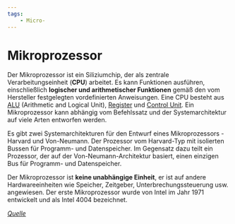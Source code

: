 ```yaml
---
tags:
    - Micro-
---
```


# Mikroprozessor

Der Mikroprozessor ist ein Siliziumchip, der als zentrale Verarbeitungseinheit (**CPU**) arbeitet. Es kann Funktionen ausführen, einschließlich **logischer und arithmetischer Funktionen** gemäß den vom Hersteller festgelegten vordefinierten Anweisungen. Eine CPU besteht aus [ALU](../Aufbau/ALU.md) (Arithmetic and Logical Unit), [Register](../Aufbau/Register.md) und [Control Unit](../Aufbau/CU.md). Ein Mikroprozessor kann abhängig vom Befehlssatz und der Systemarchitektur auf viele Arten entworfen werden.

Es gibt zwei Systemarchitekturen für den Entwurf eines Mikroprozessors - Harvard und Von-Neumann. Der Prozessor vom Harvard-Typ mit isolierten Bussen für Programm- und Datenspeicher. Im Gegensatz dazu teilt ein Prozessor, der auf der Von-Neumann-Architektur basiert, einen einzigen Bus für Programm- und Datenspeicher.

Der Mikroprozessor ist **keine unabhängige Einheit**, er ist auf andere Hardwareeinheiten wie Speicher, Zeitgeber, Unterbrechungssteuerung usw. angewiesen. Der erste Mikroprozessor wurde von Intel im Jahr 1971 entwickelt und als Intel 4004 bezeichnet.

_[Quelle](https://gadget-info.com/difference-between-microprocessor)_
